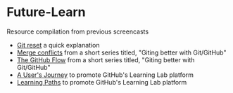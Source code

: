 # Future-Learn
Resource compilation from previous screencasts

- [Git reset](https://www.youtube.com/watch?v=Lro8xCpkd64) a quick explanation
- [Merge conflicts](https://www.youtube.com/watch?v=MAlRvNKLQ0s&t) from a short series titled, "Giting better with Git/GitHub"
- [The GitHub Flow](https://www.youtube.com/watch?v=3AFgBTwJLio) from a short series titled, "Giting better with Git/GitHub"
- [A User's Journey](https://vimeo.com/297492562/9aaac2826f) to promote GitHub's Learning Lab platform
- [Learning Paths](https://vimeo.com/291832213/fd28b94829) to promote GitHub's Learning Lab platform

